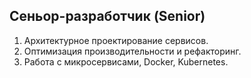 ## Сеньор-разработчик (Senior)
1. Архитектурное проектирование сервисов.
2. Оптимизация производительности и рефакторинг.
3. Работа с микросервисами, Docker, Kubernetes.
